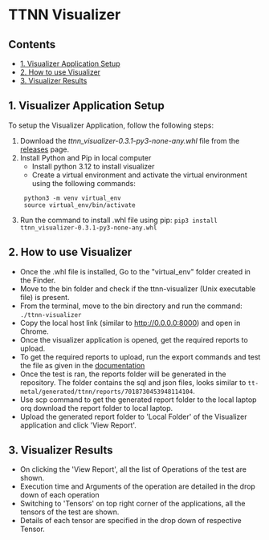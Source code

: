 # TTNN Visualizer

## Contents
- [1. Visualizer Application Setup](#1-visualizer-application-setup)
- [2. How to use Visualizer](#2-how-to-use-visualizer)
- [3. Visualizer Results](#3-visualizer-results)

## 1. Visualizer Application Setup
To setup the Visualizer Application, follow the following steps:
1. Download the _ttnn_visualizer-0.3.1-py3-none-any.whl_ file from the [releases](https://github.com/tenstorrent/ttnn-visualizer/releases/tag/v0.3.1) page.
2. Install Python and Pip in local computer
   - Install python 3.12 to install visualizer
   - Create a virtual environment and activate the virtual environment using the following commands:
   ```
    python3 -m venv virtual_env
    source virtual_env/bin/activate
   ```
3. Run the command to install .whl file using pip: `pip3 install ttnn_visualizer-0.3.1-py3-none-any.whl`

## 2. How to use Visualizer
- Once the .whl file is installed, Go to the "virtual_env" folder created in the Finder.
- Move to the bin folder and check if the ttnn-visualizer (Unix executable file) is present.
- From the terminal, move to the bin directory and run the command: `./ttnn-visualizer`
- Copy the local host link (similar to http://0.0.0.0:8000) and open in Chrome.
- Once the visualizer application is opened, get the required reports to upload.
- To get the required reports to upload, run the export commands and test the file as given in the [documentation](https://docs.tenstorrent.com/tt-metal/latest/ttnn/ttnn/usage.html#visualize-using-web-browser)
- Once the test is ran, the reports folder will be generated in the repository. The folder contains the sql and json files, looks similar to `tt-metal/generated/ttnn/reports/7018730453948114104`.
- Use scp command to get the generated report folder to the local laptop orq download the report folder to local laptop.
- Upload the generated report folder to 'Local Folder' of the Visualizer application and click 'View Report'.

## 3. Visualizer Results
- On clicking the 'View Report', all the list of Operations of the test are shown.
- Execution time and Arguments of the operation are detailed in the drop down of each operation
- Switching to 'Tensors' on top right corner of the applications, all the tensors of the test are shown.
- Details of each tensor are specified in the drop down of respective Tensor.
